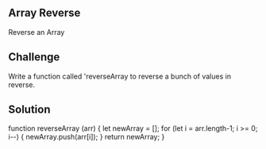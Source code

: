 ## Array Reverse 
Reverse an Array 

## Challenge
Write a function called 'reverseArray to reverse a bunch of values in reverse.

## Solution
function reverseArray (arr) {
  let newArray = [];
  for (let i = arr.length-1; i >= 0; i--) {
    newArray.push(arr[i]);
  }
  return newArray;
}